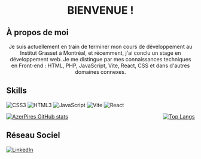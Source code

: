 <h1 align="center">BIENVENUE !</h1>

## À propos de moi
<p align="center">Je suis actuellement en train de terminer mon cours de développement au Institut Grasset à Montréal, et récemment, j'ai conclu un stage en développement web. Je me distingue par mes connaissances techniques en Front-end : HTML, PHP, JavaScript, Vite, React, CSS et dans d'autres domaines connexes.</p>

## Skills
![CSS3](https://img.shields.io/badge/CSS3-1572B6?style=for-the-badge&logo=css3&logoColor=white)
![HTML3](https://img.shields.io/badge/HTML5-E34F26?style=for-the-badge&logo=html5&logoColor=white)
![JavaScript](https://img.shields.io/badge/JavaScript-323330?style=for-the-badge&logo=javascript&logoColor=F7DF1E)
![Vite](https://img.shields.io/badge/Vite-B73BFE?style=for-the-badge&logo=vite&logoColor=FFD62E)
![React](https://img.shields.io/badge/React-20232A?style=for-the-badge&logo=react&logoColor=61DAFB)

<div style="display: flex; justify-content: space-between;">
  <a href="https://github.com/AzerPires/">
    <img src="https://github-readme-stats.vercel.app/api?username=AzerPires&show_icons=true&theme=radical" alt="AzerPires GitHub stats" />
  </a>
  
  <a href="https://github.com/AzerPires/">
    <img src="https://github-readme-stats.vercel.app/api/top-langs/?username=AzerPires&theme=radical" alt="Top Langs" />
  </a>
 </div>

 ## Réseau Sociel 
<a href="https://www.linkedin.com/in/azerpires" target="_blank">
  <img src="https://img.shields.io/badge/LinkedIn-0077B5?style=for-the-badge&logo=linkedin&logoColor=white" alt="LinkedIn" />
</a>

